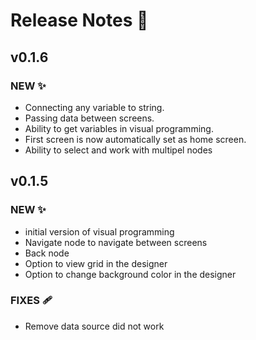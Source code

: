 # Release Notes 🚀

## v0.1.6
### NEW ✨
- Connecting any variable to string.
- Passing data between screens.
- Ability to get variables in visual programming.
- First screen is now automatically set as home screen.
- Ability to select and work with multipel nodes

## v0.1.5
### NEW ✨
- initial version of visual programming
- Navigate node to navigate between screens
- Back node
- Option to view grid in the designer
- Option to change background color in the designer

### FIXES 🩹 
- Remove data source did not work
